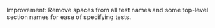 Improvement: Remove spaces from all test names and some top-level section names for ease of specifying tests.
